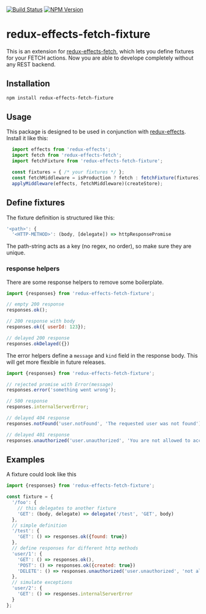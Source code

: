 [![Build Status](https://travis-ci.org/team-boris/redux-effects-fetch-fixture.svg?branch=master)](https://travis-ci.org/team-boris/redux-effects-fetch-fixture)
[![NPM Version](https://img.shields.io/npm/v/redux-effects-fetch-fixture.svg?style=flat)](https://www.npmjs.com/package/redux-effects-fetch-fixture)

# redux-effects-fetch-fixture

This is an extension for [redux-effects-fetch][], which lets you define fixtures for your FETCH actions.
Now you are able to develope completely without any REST backend.

## Installation

```bash
npm install redux-effects-fetch-fixture
```

## Usage

This package is designed to be used in conjunction with [redux-effects][]. Install it like this:

```javascript
  import effects from 'redux-effects';
  import fetch from 'redux-effects-fetch';
  import fetchFixture from 'redux-effects-fetch-fixture';

  const fixtures = { /* your fixtures */ };
  const fetchMiddleware = isProduction ? fetch : fetchFixture(fixtures);
  applyMiddleware(effects, fetchMiddleware)(createStore);
```

## Define fixtures

The fixture definition is structured like this:

```javascript
'<path>': {
  '<HTTP-METHOD>': (body, [delegate]) => httpResponsePromise
```

The path-string acts as a key (no regex, no order), so make sure they are unique.

### response helpers

There are some response helpers to remove some boilerplate.

```javascript
import {responses} from 'redux-effects-fetch-fixture';

// empty 200 response
responses.ok();

// 200 response with body
responses.ok({ userId: 123});

// delayed 200 response
responses.okDelayed({})
```

The error helpers define a `message` and `kind` field in the response body. This will get more flexible in future
releases.

```javascript
import {responses} from 'redux-effects-fetch-fixture';

// rejected promise with Error(message)
responses.error('something went wrong');

// 500 response
responses.internalServerError;

// delayed 404 response
responses.notFound('user.notFound', 'The requested user was not found')

// delayed 401 response
responses.unauthorized('user.unauthorized', 'You are not allowed to access this page')
```

## Examples

A fixture could look like this

```javascript
import {responses} from 'redux-effects-fetch-fixture';

const fixture = {
  '/foo': {
    // this delegates to another fixture
    'GET': (body, delegate) => delegate('/test', 'GET', body)
  },
  // simple definition
  '/test': {
    'GET': () => responses.ok({found: true})
  },
  // define responses for different http methods
  'user/1': {
    'GET': () => responses.ok(),
    'POST': () => responses.ok({created: true})
    'DELETE': () => responses.unauthorized('user.unauthorized', 'not allowed to delete this user')
  },
  // simulate exceptions
  'user/2': {
    'GET': () => responses.internalServerError
  }
};
```

[redux-effects]: https://github.com/redux-effects/redux-effects
[redux-effects-fetch]: https://github.com/redux-effects/redux-effects-fetch
